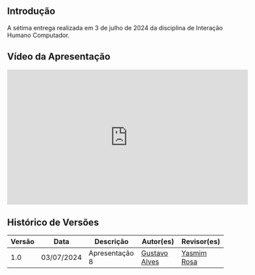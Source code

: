 ## Introdução
A sétima entrega realizada em 3 de julho de 2024 da disciplina de Interação Humano Computador.

## Vídeo da Apresentação

<iframe width="560" height="315" src="https://www.youtube.com/embed/qdCbMbezv_s?si=1cnbswKHKEkel3WL" title="YouTube video player" frameborder="0" allow="accelerometer; autoplay; clipboard-write; encrypted-media; gyroscope; picture-in-picture; web-share" referrerpolicy="strict-origin-when-cross-origin" allowfullscreen></iframe>


## Histórico de Versões

| Versão |    Data    | Descrição                     | Autor(es)                                          | Revisor(es) |
| ------ | :--------: | ----------------------------- | -------------------------------------------------- | ----------- |
| 1.0    | 03/07/2024 | Apresentação 8 | [Gustavo Alves](https://github.com/gustaallves) | [Yasmim Rosa](https://github.com/yaskisoba) |
